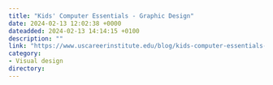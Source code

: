 ```yaml
---
title: "Kids' Computer Essentials - Graphic Design"
date: 2024-02-13 12:02:38 +0000
dateadded: 2024-02-13 14:14:15 +0100
description: ""
link: "https://www.uscareerinstitute.edu/blog/kids-computer-essentials-graphic-design"
category:
- Visual design
directory:
---
```

